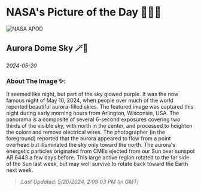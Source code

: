 
# NASA's Picture of the Day 🧑‍🚀💫

  ![NASA APOD](https://apod.nasa.gov/apod/image/2405/AuroraWisconsin_Liu_6000.jpg)
  
  ## Aurora Dome Sky 🪄🌌
  
  _2024-05-20_
  
  ### About The Image ✨: 
  
  It seemed like night, but part of the sky glowed purple.  It was the now famous night of May 10, 2024, when people over much of the world reported beautiful aurora-filled skies. The featured image was captured this night during early morning hours from Arlington, Wisconsin, USA. The panorama is a composite of several 6-second exposures covering two thirds of the visible sky, with north in the center, and processed to heighten the colors and remove electrical wires. The photographer (in the foreground) reported that the aurora appeared to flow from a point overhead but illuminated the sky only toward the north. The aurora's energetic particles originated from CMEs ejected from our Sun over sunspot AR 6443 a few days before. This large active region rotated to the far side of the Sun last week, but may well survive to rotate back toward the Earth next week.
  
  
  
  > _Last Updated: 5/20/2024, 2:09:03 PM (in GMT)_
  